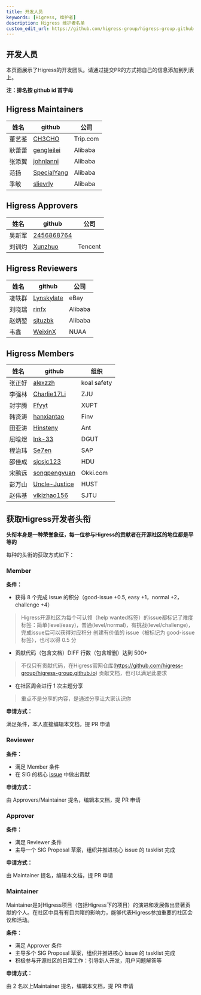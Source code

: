 ```yaml
---
title: 开发人员
keywords: [Higress, 维护者]
description: Higress 维护者名单
custom_edit_url: https://github.com/higress-group/higress-group.github.io/blob/main/i18n/zh-cn/docusaurus-plugin-content-docs/current/developers/developers_dev.md
---
```


## 开发人员

本页面展示了Higress的开发团队。请通过提交PR的方式把自己的信息添加到列表上。

**注：排名按 github id 首字母**

## Higress Maintainers

| 姓名  | github                        | 公司             |
|-----|-------------------------------| --------------- |
| 董艺荃 | [CH3CHO](https://github.com/CH3CHO) | Trip.com        |
| 耿蕾蕾 | [gengleilei](https://github.com/gengleilei) | Alibaba        |
| 张添翼 | [johnlanni](https://github.com/johnlanni) | Alibaba        |
| 范扬 | [SpecialYang](https://github.com/SpecialYang) | Alibaba        |
| 季敏 | [slievrly](https://github.com/slievrly) | Alibaba        |

## Higress Approvers
| 姓名  | github                        | 公司             |
|-----|-------------------------------| --------------- |
| 吴新军 | [2456868764](https://github.com/2456868764) |        |
| 刘训灼 | [Xunzhuo](https://github.com/Xunzhuo) | Tencent        |

## Higress Reviewers
| 姓名  | github                        | 公司             |
|-----|-------------------------------| --------------- |
| 凌轶群 | [Lynskylate](https://github.com/Lynskylate) | eBay  |
| 刘晓瑞 | [rinfx](https://github.com/rinfx) | Alibaba        |
| 赵炳堃 | [sjtuzbk](https://github.com/sjtuzbk) | Alibaba        |
| 韦鑫 | [WeixinX](https://github.com/weixinx) | NUAA   |

## Higress Members
| 姓名   | github                                          | 组织     |
|--------|-------------------------------------------------|----------|
| 张正好 | [alexzzh](https://github.com/alexzzh)   | koal safety  |
| 李强林 | [Charlie17Li](https://github.com/Charlie17Li)   | ZJU  |
| 封宇腾 | [Ffyyt](https://github.com/Fkbqf)               | XUPT     |
| 韩贤涛 | [hanxiantao](https://github.com/hanxiantao)         | Finv      |
| 田亚涛 | [Hinsteny](https://github.com/Hinsteny)         | Ant      |
| 屈晗煜 | [Ink-33](https://github.com/Ink-33)         | DGUT     |
| 程治玮 | [Se7en](https://github.com/cr7258)   | SAP  |
| 邵佳成 | [sjcsjc123](https://github.com/sjcsjc123) | HDU |
| 宋鹏远 | [songpengyuan](https://github.com/songpengyuan) | Okki.com |
| 彭万山 | [Uncle-Justice](https://github.com/Uncle-Justice) | HUST |
| 赵伟基 | [vikizhao156](https://github.com/vikizhao156)   | SJTU     |



## 获取Higress开发者头衔

**头衔本身是一种荣誉象征，每一位参与Higress的贡献者在开源社区的地位都是平等的**

每种的头衔的获取方式如下：

### Member

**条件：**
- 获得 8 个完成 issue 的积分（good-issue +0.5, easy +1，normal +2，challenge +4）

> Higress开源社区为每个可认领（help wanted标签）的issue都标记了难度标签：简单(level/easy)，普通(level/normal)，有挑战(level/challenge)，完成issue后可以获得对应积分
> 创建有价值的 issue（被标记为 good-issue 标签），也可以得 0.5 分

- 贡献代码（包含文档）DIFF 行数（包含增删）达到 500+

> 不仅只有贡献代码，在Higress官网仓库(https://github.com/higress-group/higress-group.github.io) 贡献文档，也可以满足此要求

- 在社区周会进行 1 次主题分享

> 重点不是分享的内容，是通过分享让大家认识你

**申请方式：**

满足条件，本人直接编辑本文档，提 PR 申请

### Reviewer

**条件：**
- 满足 Member 条件
- 在 SIG 的核心 [issue](https://github.com/alibaba/higress/issues/547) 中做出贡献

**申请方式：**

由 Approvers/Maintainer 提名，编辑本文档，提 PR 申请


### Approver

**条件：**
- 满足 Reviewer 条件
- 主导一个 SIG Proposal 草案，组织并推进核心 issue 的 tasklist 完成

**申请方式：**

由 Maintainer 提名，编辑本文档，提 PR 申请


### Maintainer

Maintainer是对Higress项目（包括Higress下的项目）的演进和发展做出显著贡献的个人。在社区中具有有目共睹的影响力，能够代表Higress参加重要的社区会议和活动。

**条件：**
- 满足 Approver 条件
- 主导多个 SIG Proposal 草案，组织并推进核心 issue 的 tasklist 完成
- 积极参与开源社区的日常工作：引导新人开发，用户问题解答等

**申请方式：**

由 2 名以上Maintainer 提名，编辑本文档，提 PR 申请
   
